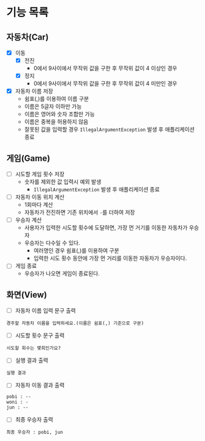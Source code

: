 # 기능 목록

## 자동차(Car)

- [x] 이동
    -[x] 전진
        - 0에서 9사이에서 무작위 값을 구한 후 무작위 값이 4 이상인 경우
    - [x] 정지
        - 0에서 9사이에서 무작위 값을 구한 후 무작위 값이 4 미만인 경우
- [x] 자동차 이름 저장
    * 쉼표(,)를 이용하여 이름 구분
    * 이름은 5글자 이하만 가능
    * 이름은 영어와 숫자 조합만 가능
    * 이름은 중복을 허용하지 않음
    * 잘못된 값을 입력할 경우 `IllegalArgumentException` 발생 후 애플리케이션 종료

## 게임(Game)

- [ ] 시도할 게임 횟수 저장
    * 숫자를 제외한 값 입력시 예외 발생
        * `IllegalArgumentException` 발생 후 애플리케이션 종료
- [ ] 자동차 이동 위치 계산
    * 1회마다 계산
    * 자동차가 전진하면 기존 위치에서 `-`를 더하여 저장
- [ ] 우승자 계산
    * 사용자가 입력한 시도할 횟수에 도달하면, 가장 먼 거기를 이동한 자동차가 우승자
    * 우승자는 다수일 수 있다.
        * 여러명인 경우 쉼표(,)를 이용하여 구분
        * 입력한 시도 횟수 동안에 가장 먼 거리를 이동한 자동차가 우승자이다.
-[ ] 게임 종료
    * 우승자가 나오면 게임이 종료된다.

## 화면(View)

- [ ] 자동차 이름 입력 문구 출력

```
경주할 자동차 이름을 입력하세요.(이름은 쉼표(,) 기준으로 구분)
```

- [ ] 시도할 횟수 문구 출력

```
시도할 회수는 몇회인가요?
```

- [ ] 실행 결과 출력

```
실행 결과
```

- [ ] 자동차 이동 결과 출력

```
pobi : --
woni : -
jun : --
```

- [ ] 최종 우승자 출력

```
최종 우승자 : pobi, jun
```